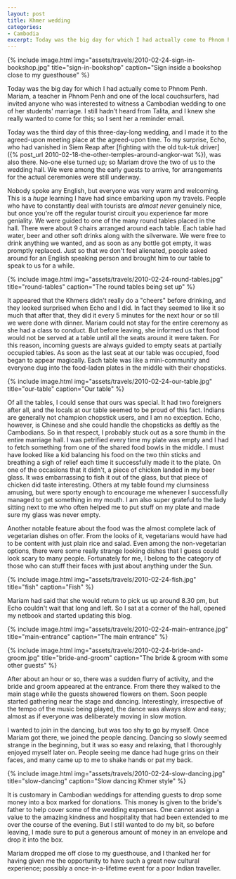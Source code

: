 ```yaml
---
layout: post
title: Khmer wedding
categories:
- Cambodia
excerpt: Today was the big day for which I had actually come to Phnom Penh. Mariam, a teacher in Phnom Penh and one of the local couchsurfers, had invited anyone who was interested to witness a Cambodian wedding to one of her students' marriage.
---
```


{% include image.html
    img="assets/travels/2010-02-24-sign-in-bookshop.jpg"
    title="sign-in-bookshop"
    caption="Sign inside a bookshop close to my guesthouse" %}

Today was the big day for which I had actually come to Phnom Penh. Mariam, a
teacher in Phnom Penh and one of the local couchsurfers, had invited anyone who
was interested to witness a Cambodian wedding to one of her students' marriage.
I still hadn’t heard from Talita, and I knew she really wanted to come for this;
so I sent her a reminder email.

Today was the third day of this three-day-long wedding, and I made it to the
agreed-upon meeting place at the agreed-upon time. To my surprise, Echo, who had
vanished in Siem Reap after [fighting with the old tuk-tuk driver]({% post_url
2010-02-18-the-other-temples-around-angkor-wat %}), was also there. No-one else
turned up; so Mariam drove the two of us to the wedding hall. We were among the
early guests to arrive, for arrangements for the actual ceremonies were still
underway.

Nobody spoke any English, but everyone was very warm and welcoming. This is a
*huge* learning I have had since embarking upon my travels. People who have to
constantly deal with tourists are *almost never* genuinely nice, but once you're
off the regular tourist circuit you experience far more geniality. We were
guided to one of the many round tables placed in the hall. There were about 9
chairs arranged around each table. Each table had water, beer and other soft
drinks along with the silverware. We were free to drink anything we wanted, and
as soon as any bottle got empty, it was promptly replaced. Just so that we don't
feel alienated, people asked around for an English speaking person and brought
him to our table to speak to us for a while.

{% include image.html
    img="assets/travels/2010-02-24-round-tables.jpg"
    title="round-tables"
    caption="The round tables being set up" %}

It appeared that the Khmers didn't really do a "cheers" before drinking, and
they looked surprised when Echo and I did. In fact they seemed to like it so
much that after that, they did it every 5 minutes for the next hour or so till
we were done with dinner. Mariam could not stay for the entire ceremony as she
had a class to conduct. But before leaving, she informed us that food would not
be served at a table until all the seats around it were taken. For this reason,
incoming guests are always guided to empty seats at partially occupied tables.
As soon as the last seat at our table was occupied, food began to appear
magically. Each table was like a mini-community and everyone dug into the
food-laden plates in the middle with their chopsticks.

{% include image.html
    img="assets/travels/2010-02-24-our-table.jpg"
    title="our-table"
    caption="Our table" %}

Of all the tables, I could sense that ours was special. It had two foreigners
after all, and the locals at our table seemed to be proud of this fact. Indians
are generally not champion chopstick users, and I am no exception. Echo,
however, is Chinese and she could handle the chopsticks as deftly as the
Cambodians. So in that respect, I probably stuck out as a sore thumb in the
entire marriage hall. I was petrified every time my plate was empty and I had to
fetch something from one of the shared food bowls in the middle. I must have
looked like a kid balancing his food on the two thin sticks and breathing a sigh
of relief each time it successfully made it to the plate. On one of the
occasions that it didn't, a piece of chicken landed in my beer glass. It was
embarrassing to fish it out of the glass, but that piece of chicken did taste
interesting. Others at my table found my clumsiness amusing, but were sporty
enough to encourage me whenever I successfully managed to get something in my
mouth. I am also super grateful to the lady sitting next to me who often helped
me to put stuff on my plate and made sure my glass was never empty.

Another notable feature about the food was the almost complete lack of
vegetarian dishes on offer. From the looks of it, vegetarians would have had to
be content with just plain rice and salad. Even among the non-vegetarian
options, there were some really strange looking dishes that I guess could look
scary to many people. Fortunately for me, I belong to the category of those who
can stuff their faces with just about anything under the Sun.

{% include image.html
    img="assets/travels/2010-02-24-fish.jpg"
    title="fish"
    caption="Fish" %}

Mariam had said that she would return to pick us up around 8.30 pm, but Echo
couldn't wait that long and left. So I sat at a corner of the hall, opened my
netbook and started updating this blog.

{% include image.html
    img="assets/travels/2010-02-24-main-entrance.jpg"
    title="main-entrance"
    caption="The main entrance" %}

{% include image.html
    img="assets/travels/2010-02-24-bride-and-groom.jpg"
    title="bride-and-groom"
    caption="The bride &amp; groom with some other guests" %}

After about an hour or so, there was a sudden flurry of activity, and the bride
and groom appeared at the entrance. From there they walked to the main stage
while the guests showered flowers on them. Soon people started gathering near
the stage and dancing. Interestingly, irrespective of the tempo of the music
being played, the dance was always slow and easy; almost as if everyone was
deliberately moving in slow motion.

I wanted to join in the dancing, but was too shy to go by myself. Once Mariam
got there, we joined the people dancing. Dancing so slowly seemed strange in the
beginning, but it was so easy and relaxing, that I thoroughly enjoyed myself
later on. People seeing me dance had huge grins on their faces, and many came up
to me to shake hands or pat my back.

{% include image.html
    img="assets/travels/2010-02-24-slow-dancing.jpg"
    title="slow-dancing"
    caption="Slow dancing Khmer style" %}

It is customary in Cambodian weddings for attending guests to drop some money
into a box marked for donations. This money is given to the bride's father to
help cover some of the wedding expenses. One cannot assign a value to the
amazing kindness and hospitality that had been extended to me over the course of
the evening. But I still wanted to do my bit, so before leaving, I made sure to
put a generous amount of money in an envelope and drop it into the box.

Mariam dropped me off close to my guesthouse, and I thanked her for having given
me the opportunity to have such a great new cultural experience; possibly a
once-in-a-lifetime event for a poor Indian traveller.
